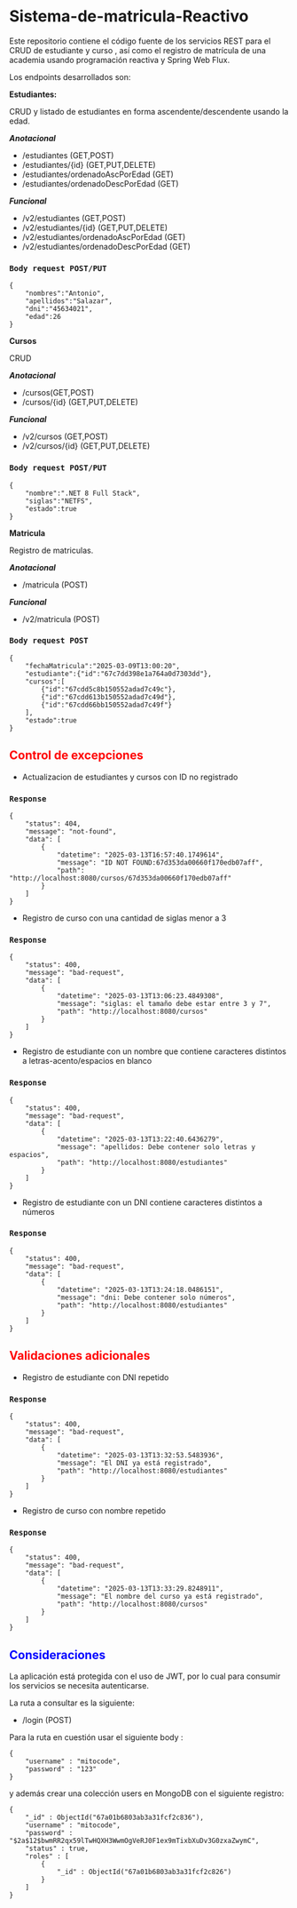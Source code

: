 # Sistema-de-matricula-Reactivo

Este repositorio contiene el código fuente de los servicios REST para el CRUD de estudiante y curso , así como el registro de matrícula de una academia usando programación reactiva y Spring Web Flux.

Los endpoints desarrollados son:

**Estudiantes:**

CRUD y listado de estudiantes en forma ascendente/descendente usando la edad.

***Anotacional***

- /estudiantes (GET,POST)
- /estudiantes/{id} (GET,PUT,DELETE)
- /estudiantes/ordenadoAscPorEdad (GET)
- /estudiantes/ordenadoDescPorEdad (GET)

***Funcional***

- /v2/estudiantes (GET,POST)
- /v2/estudiantes/{id} (GET,PUT,DELETE)
- /v2/estudiantes/ordenadoAscPorEdad (GET)
- /v2/estudiantes/ordenadoDescPorEdad (GET)

### `Body request POST/PUT`

```Body request POST/PUT
{
    "nombres":"Antonio",
    "apellidos":"Salazar",
    "dni":"45634021",
    "edad":26
}
```

**Cursos**

CRUD

***Anotacional***
- /cursos(GET,POST)
-  /cursos/{id} (GET,PUT,DELETE)

***Funcional***
- /v2/cursos (GET,POST)
- /v2/cursos/{id} (GET,PUT,DELETE)

### `Body request POST/PUT`

```Body request POST/PUT
{
    "nombre":".NET 8 Full Stack",
    "siglas":"NETFS",
    "estado":true
}
```

**Matricula**

Registro de matriculas.

***Anotacional***

- /matricula (POST)

***Funcional***

- /v2/matricula (POST)

### `Body request POST`

```Body request POST
{
    "fechaMatricula":"2025-03-09T13:00:20",
    "estudiante":{"id":"67c7dd398e1a764a0d7303dd"},
    "cursos":[
        {"id":"67cdd5c8b150552adad7c49c"},
        {"id":"67cdd613b150552adad7c49d"},
        {"id":"67cdd66bb150552adad7c49f"}
    ],
    "estado":true
}
```

<h2 style="color:red;">Control de excepciones</h2>

- Actualizacion de estudiantes y cursos con ID no registrado

### `Response`

```Response
{
    "status": 404,
    "message": "not-found",
    "data": [
        {
            "datetime": "2025-03-13T16:57:40.1749614",
            "message": "ID NOT FOUND:67d353da00660f170edb07aff",
            "path": "http://localhost:8080/cursos/67d353da00660f170edb07aff"
        }
    ]
}
```

- Registro de curso con una cantidad de siglas menor a 3

### `Response`

```Response
{
    "status": 400,
    "message": "bad-request",
    "data": [
        {
            "datetime": "2025-03-13T13:06:23.4849308",
            "message": "siglas: el tamaño debe estar entre 3 y 7",
            "path": "http://localhost:8080/cursos"
        }
    ]
}
```

- Registro de estudiante con un nombre que contiene caracteres distintos a letras-acento/espacios en blanco

### `Response`

```Response
{
    "status": 400,
    "message": "bad-request",
    "data": [
        {
            "datetime": "2025-03-13T13:22:40.6436279",
            "message": "apellidos: Debe contener solo letras y espacios",
            "path": "http://localhost:8080/estudiantes"
        }
    ]
}
```

- Registro de estudiante con un DNI contiene caracteres distintos a números

### `Response`

```Response
{
    "status": 400,
    "message": "bad-request",
    "data": [
        {
            "datetime": "2025-03-13T13:24:18.0486151",
            "message": "dni: Debe contener solo números",
            "path": "http://localhost:8080/estudiantes"
        }
    ]
}
```

<h2 style="color:red;">Validaciones adicionales</h2>

- Registro de estudiante con DNI repetido

### `Response`

```Response
{
    "status": 400,
    "message": "bad-request",
    "data": [
        {
            "datetime": "2025-03-13T13:32:53.5483936",
            "message": "El DNI ya está registrado",
            "path": "http://localhost:8080/estudiantes"
        }
    ]
}
```

- Registro de curso con nombre repetido

### `Response`

```Response
{
    "status": 400,
    "message": "bad-request",
    "data": [
        {
            "datetime": "2025-03-13T13:33:29.8248911",
            "message": "El nombre del curso ya está registrado",
            "path": "http://localhost:8080/cursos"
        }
    ]
}
```

<h2 style="color:blue;">Consideraciones</h2>

La aplicación está protegida con el uso de JWT, por lo cual para consumir los servicios
se necesita autenticarse.

La ruta a consultar es la siguiente: 
- /login (POST)

Para la ruta en cuestión usar el siguiente body :

```Body request POST
{
    "username" : "mitocode",
    "password" : "123"
}
```
y además crear una colección users en MongoDB con el siguiente registro:

```Registro en BD
{
    "_id" : ObjectId("67a01b6803ab3a31fcf2c836"),
    "username" : "mitocode",
    "password" : "$2a$12$bwmRR2qx59lTwHQXH3WwmOgVeRJ0F1ex9mTixbXuDv3G0zxaZwymC",
    "status" : true,
    "roles" : [
        {
            "_id" : ObjectId("67a01b6803ab3a31fcf2c826")
        }
    ]
}
```



